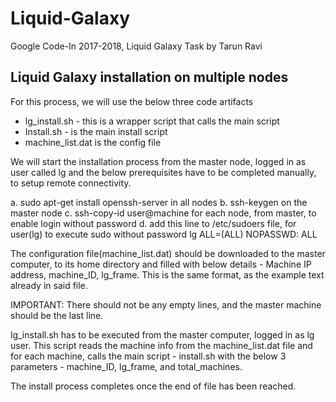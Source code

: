 # Liquid-Galaxy
Google Code-In 2017-2018, Liquid Galaxy Task by Tarun Ravi

## Liquid Galaxy installation on multiple nodes 

For this process, we will use the below three code artifacts
+ lg_install.sh - this is a wrapper script that calls the main script
+ Install.sh - is the main install script
+ machine_list.dat is the config file

We will start the installation process from the master node, logged in as user called lg and the below prerequisites have to be completed manually, to setup remote connectivity.

  a. sudo apt-get install openssh-server in all nodes
  b. ssh-keygen on the master node
  c. ssh-copy-id user@machine for each node, from master, to enable login without password
  d. add this line to /etc/sudoers file, for user(lg) to execute sudo without password
lg    ALL=(ALL) NOPASSWD: ALL

The configuration file(machine_list.dat) should be downloaded to the master computer, to its home directory and filled with below details - Machine IP address, machine_ID, lg_frame. This is the same format, as the example text already in said file. 


IMPORTANT: There should not be any empty lines, and the master machine should be the last line.

lg_install.sh has to be executed from the master computer, logged in as lg user. This script reads the machine info from the machine_list.dat file and for each machine, calls the main script - install.sh with the below 3 parameters - machine_ID, lg_frame, and total_machines.

The install process completes once the end of file has been reached.
